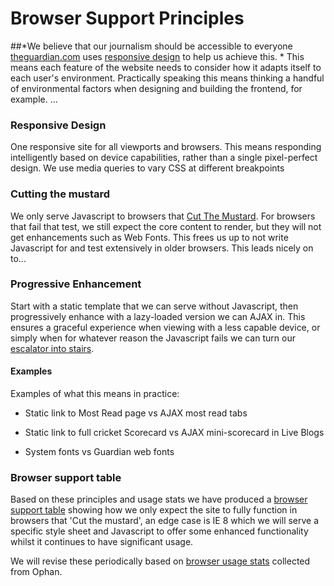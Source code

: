 # Browser Support Principles
##*We believe that our journalism should be accessible to everyone [theguardian.com](http://www.theguardian.com/?view=mobile) uses [responsive design](http://alistapart.com/article/responsive-web-design) to help us achieve this. *
This means each feature of the website needs to consider how it adapts itself to each user's environment. Practically speaking this means thinking a handful of environmental factors when designing and building the frontend, for example. ...

### Responsive Design
One responsive site for all viewports and browsers. This means
responding intelligently based on device capabilities, rather than a
single pixel-perfect design. We use media queries to vary CSS at
different breakpoints
### Cutting the mustard
We only serve Javascript to browsers that [Cut
The Mustard](http://responsivenews.co.uk/post/18948466399/cutting-the-mustard). For browsers that fail that test, we still expect the
core content to render, but they will not get enhancements such as Web
Fonts. This frees us up to not write Javascript for and test
extensively in older browsers. This leads nicely on to...
### Progressive Enhancement
Start with a static template that we can serve without Javascript,
then progressively enhance with a lazy-loaded version we can AJAX in.
This ensures a graceful experience when viewing with a less capable
device, or simply when for whatever reason the Javascript fails we can
turn our [escalator into stairs](http://jakearchibald.com/2013/progressive-enhancement-still-important).
#### Examples
Examples of what this means in practice:

* Static link to Most Read page vs AJAX most read tabs

* Static link to full cricket Scorecard vs AJAX mini-scorecard in Live Blogs

* System fonts vs Guardian web fonts

### Browser support table
Based on these principles and usage stats we have produced a <a
href="https://docs.google.com/a/guardian.co.uk/spreadsheet/ccc?key=0At1OrgA9hbE_dG95OElVaWV5T1MyRVlySnM2T3RvS2c#gid=0">browser
support table</a> showing how we only expect the site to fully
function in browsers that 'Cut the mustard', an edge case is IE 8
which we will serve a specific style sheet  and Javascript to offer
some enhanced functionality whilst it continues to have significant
usage.

We will revise these periodically based on [browser usage stats](https://frontend.gutools.co.uk/analytics/browsers) collected from Ophan.